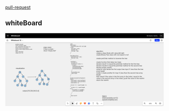 [pull-request](https://github.com/Motasem-Sulaiman/data-structures-and-algorithms/pull/37)


## whiteBoard
![](./32.png)